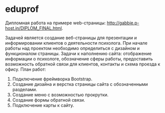 # eduprof 
Дипломная работа на примере web-страницы: http://gabbie.p-host.in/DIPLOM_FINAL.html.

Задачей является создание веб-страницы для презентации и информировании клиентов о деятельности психолога. При начале работы над проектом необходимо определиться с дизайном и функционалом страницы.
Задачи к наполнению сайта: отображение информации о психологе, обозначение сферы работы, предоставить возможность обратной связи для клиентов, контакты и схема проезда к офису.
План работ: 
1. Подключение фреймворка Bootstrap.
2. Создание дизайна и верстка страницы сайта с обозначенными разделами.
3. Создание меню с возможностью прокрутки.
3. Создание формы обратной связи.
4. Подключение карты к сайту.
